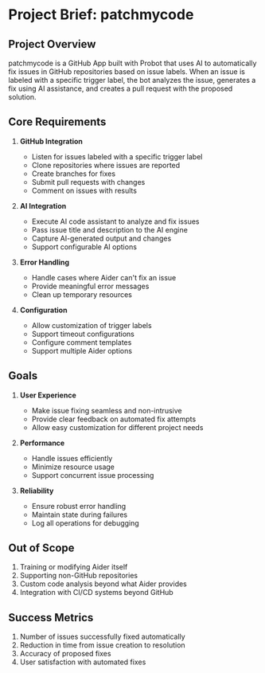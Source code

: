 # Project Brief: patchmycode

## Project Overview
patchmycode is a GitHub App built with Probot that uses AI to automatically fix issues in GitHub repositories based on issue labels. When an issue is labeled with a specific trigger label, the bot analyzes the issue, generates a fix using AI assistance, and creates a pull request with the proposed solution.

## Core Requirements

1. **GitHub Integration**
   - Listen for issues labeled with a specific trigger label
   - Clone repositories where issues are reported
   - Create branches for fixes
   - Submit pull requests with changes
   - Comment on issues with results

2. **AI Integration**
   - Execute AI code assistant to analyze and fix issues
   - Pass issue title and description to the AI engine
   - Capture AI-generated output and changes
   - Support configurable AI options

3. **Error Handling**
   - Handle cases where Aider can't fix an issue
   - Provide meaningful error messages
   - Clean up temporary resources

4. **Configuration**
   - Allow customization of trigger labels
   - Support timeout configurations
   - Configure comment templates
   - Support multiple Aider options

## Goals

1. **User Experience**
   - Make issue fixing seamless and non-intrusive
   - Provide clear feedback on automated fix attempts
   - Allow easy customization for different project needs

2. **Performance**
   - Handle issues efficiently
   - Minimize resource usage
   - Support concurrent issue processing

3. **Reliability**
   - Ensure robust error handling
   - Maintain state during failures
   - Log all operations for debugging

## Out of Scope

1. Training or modifying Aider itself
2. Supporting non-GitHub repositories
3. Custom code analysis beyond what Aider provides
4. Integration with CI/CD systems beyond GitHub

## Success Metrics

1. Number of issues successfully fixed automatically
2. Reduction in time from issue creation to resolution
3. Accuracy of proposed fixes
4. User satisfaction with automated fixes
